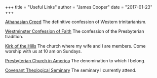 +++
title = "Useful Links"
author = "James Cooper"
date = "2017-01-23"
+++

[Athanasian Creed](https://www.ccel.org/creeds/athanasian.creed.html) The definitive confession of Western trinitarianism.

[Westminster Confession of Faith](https://www.opc.org/wcf.html) The confession of the Presbyterian tradition.

[Kirk of the Hills](http://www.thekirk.org/#welcome) The church where my wife and I are members. Come worship with us at 10 am on Sundays.

[Presbyterian Church in America](http://www.pcanet.org/) The denomination to which I belong.

[Covenant Theological Seminary](https://www.covenantseminary.edu/) The seminary I currently attend.
